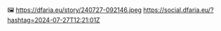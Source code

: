 🖼️ https://dfaria.eu/story/240727-092146.jpeg https://social.dfaria.eu/?hashtag=2024-07-27T12:21:01Z
